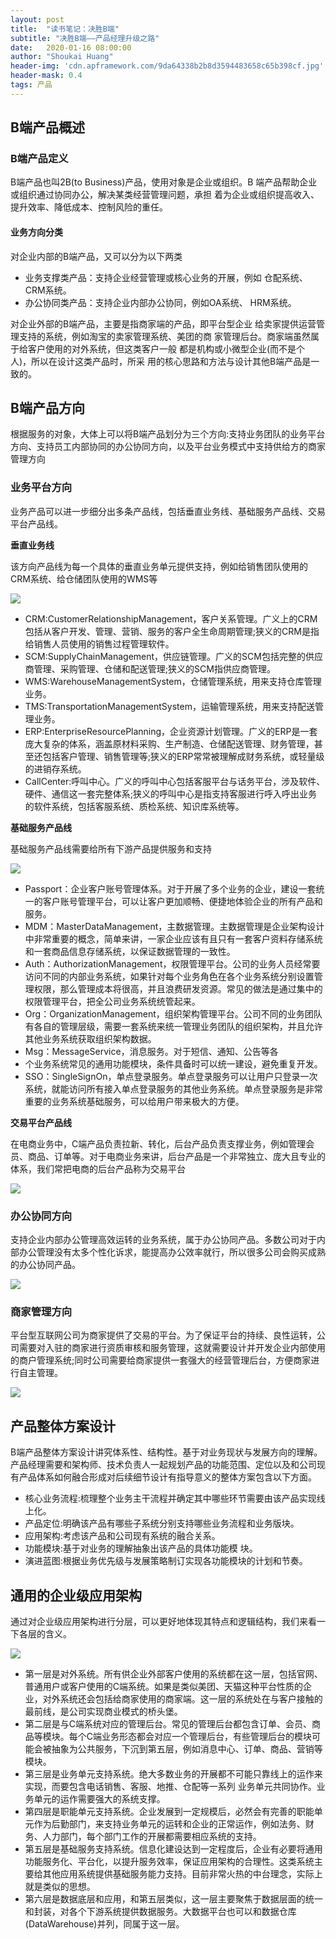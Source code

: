 ```yaml
---
layout: post
title:  "读书笔记：决胜B端"
subtitle: "决胜B端——产品经理升级之路"
date:   2020-01-16 08:00:00
author: "Shoukai Huang"
header-img: 'cdn.apframework.com/9da64338b2b8d3594483658c65b398cf.jpg'
header-mask: 0.4
tags: 产品
---
```



## B端产品概述

### B端产品定义

B端产品也叫2B(to Business)产品，使用对象是企业或组织。B 端产品帮助企业或组织通过协同办公，解决某类经营管理问题，承担 着为企业或组织提高收入、提升效率、降低成本、控制风险的重任。

#### 业务方向分类

对企业内部的B端产品，又可以分为以下两类

* 业务支撑类产品：支持企业经营管理或核心业务的开展，例如 仓配系统、CRM系统。
* 办公协同类产品：支持企业内部办公协同，例如OA系统、 HRM系统。

对企业外部的B端产品，主要是指商家端的产品，即平台型企业 给卖家提供运营管理支持的系统，例如淘宝的卖家管理系统、美团的商 家管理后台。商家端虽然属于给客户使用的对外系统，但这类客户一般 都是机构或小微型企业(而不是个人)，所以在设计这类产品时，所采 用的核心思路和方法与设计其他B端产品是一致的。

## B端产品方向

根据服务的对象，大体上可以将B端产品划分为三个方向:支持业务团队的业务平台方向、支持员工内部协同的办公协同方向，以及平台业务模式中支持供给方的商家管理方向

### 业务平台方向

业务产品可以进一步细分出多条产品线，包括垂直业务线、基础服务产品线、交易平台产品线。

**垂直业务线**

该方向产品线为每一个具体的垂直业务单元提供支持，例如给销售团队使用的CRM系统、给仓储团队使用的WMS等

![](http://cdn.apframework.com/9cbe0f662733116c236c711edb9fc8b7.jpg)

* CRM:CustomerRelationshipManagement，客户关系管理。广义上的CRM包括从客户开发、管理、营销、服务的客户全生命周期管理;狭义的CRM是指给销售人员使用的销售过程管理软件。
* SCM:SupplyChainManagement，供应链管理。广义的SCM包括完整的供应商管理、采购管理、仓储和配送管理;狭义的SCM指供应商管理。
* WMS:WarehouseManagementSystem，仓储管理系统，用来支持仓库管理业务。
* TMS:TransportationManagementSystem，运输管理系统，用来支持配送管理业务。
* ERP:EnterpriseResourcePlanning，企业资源计划管理。广义的ERP是一套庞大复杂的体系，涵盖原材料采购、生产制造、仓储配送管理、财务管理，甚至还包括客户管理、销售管理等;狭义的ERP常常被理解成财务系统，或轻量级的进销存系统。
* CallCenter:呼叫中心。广义的呼叫中心包括客服平台与话务平台，涉及软件、硬件、通信这一套完整体系;狭义的呼叫中心是指支持客服进行呼入呼出业务的软件系统，包括客服系统、质检系统、知识库系统等。


**基础服务产品线**

基础服务产品线需要给所有下游产品提供服务和支持

![](http://cdn.apframework.com/8adb9bddec469b2357ed1ee37553a585.jpg)

* Passport：企业客户账号管理体系。对于开展了多个业务的企业，建设一套统一的客户账号管理平台，可以让客户更加顺畅、便捷地体验企业的所有产品和服务。
* MDM：MasterDataManagement，主数据管理。主数据管理是企业架构设计中非常重要的概念，简单来讲，一家企业应该有且只有一套客户资料存储系统和一套商品信息存储系统，以保证数据管理的一致性。
* Auth：AuthorizationManagement，权限管理平台。公司的业务人员经常要访问不同的内部业务系统，如果针对每个业务角色在各个业务系统分别设置管理权限，那么管理成本将很高，并且浪费研发资源。常见的做法是通过集中的权限管理平台，把全公司业务系统统管起来。
* Org：OrganizationManagement，组织架构管理平台。公司不同的业务团队有各自的管理层级，需要一套系统来统一管理业务团队的组织架构，并且允许其他业务系统获取组织架构数据。
* Msg：MessageService，消息服务。对于短信、通知、公告等各
* 个业务系统常见的通用功能模块，条件具备时可以统一建设，避免重复开发。
* SSO：SingleSignOn，单点登录服务。单点登录服务可以让用户只登录一次系统，就能访问所有接入单点登录服务的其他业务系统。单点登录服务是非常重要的业务系统基础服务，可以给用户带来极大的方便。

**交易平台产品线**

在电商业务中，C端产品负责拉新、转化，后台产品负责支撑业务，例如管理会员、商品、订单等。对于电商业务来讲，后台产品是一个非常独立、庞大且专业的体系，我们常把电商的后台产品称为交易平台

![](http://cdn.apframework.com/55d7ec444cd4bde9bccd6954e9f325db.jpg)

### 办公协同方向

支持企业内部办公管理高效运转的业务系统，属于办公协同产品。多数公司对于内部办公管理没有太多个性化诉求，能提高办公效率就行，所以很多公司会购买成熟的办公协同产品。

![](http://cdn.apframework.com/899c994cc23cb7ef54bffdd70dd0547a.jpg)

### 商家管理方向

平台型互联网公司为商家提供了交易的平台。为了保证平台的持续、良性运转，公司需要对入驻的商家进行资质审核和服务管理，这就需要设计并开发企业内部使用的商户管理系统;同时公司需要给商家提供一套强大的经营管理后台，方便商家进行自主管理。

![](http://cdn.apframework.com/99528dc82953082842675afb19350d9f.jpg)

## 产品整体方案设计

B端产品整体方案设计讲究体系性、结构性。基于对业务现状与发展方向的理解。产品经理需要和架构师、技术负责人一起规划产品的功能范围、定位以及和公司现有产品体系如何融合形成对后续细节设计有指导意义的整体方案包含以下方面。

* 核心业务流程:梳理整个业务主干流程并确定其中哪些环节需要由该产品实现线上化。
* 产品定位:明确该产品有哪些子系统分别支持哪些业务流程和业务版块。
* 应用架构:考虑该产品和公司现有系统的融合关系。
* 功能模块:基于对业务的理解抽象出该产品的具体功能模
块。
* 演进蓝图:根据业务优先级与发展策略制订实现各功能模块的计划和节奏。

## 通用的企业级应用架构

通过对企业级应用架构进行分层，可以更好地体现其特点和逻辑结构，我们来看一下各层的含义。

![](http://cdn.apframework.com/1d0c180c95ac96020fa5bf971bdad90b.jpg)

* 第一层是对外系统。所有供企业外部客户使用的系统都在这一层，包括官网、普通用户或客户使用的C端系统。如果是类似美团、天猫这种平台性质的企业，对外系统还会包括给商家使用的商家端。这一层的系统处在与客户接触的最前线，是公司实现商业模式的桥头堡。
* 第二层是与C端系统对应的管理后台。常见的管理后台都包含订单、会员、商品等模块。每个C端业务形态都会对应一个管理后台，有些管理后台的模块可能会被抽象为公共服务，下沉到第五层，例如消息中心、订单、商品、营销等模块。
* 第三层是业务单元支持系统。绝大多数业务的开展都不可能只靠线上的运作来实现，而要包含电话销售、客服、地推、仓配等一系列
业务单元共同协作。业务单元的运作需要强大的系统支撑。
* 第四层是职能单元支持系统。企业发展到一定规模后，必然会有完善的职能单元作为后勤部门，来支持业务单元的运转和企业的正常运作，例如法务、财务、人力部门，每个部门工作的开展都需要相应系统的支持。
* 第五层是基础服务支持系统。信息化建设达到一定程度后，企业有必要将通用功能服务化、平台化，以提升服务效率，保证应用架构的合理性。这类系统主要给其他应用系统提供基础服务能力支持。目前非常火热的中台理念，实际上就是类似的思想。
* 第六层是数据底层和应用，和第五层类似，这一层主要聚焦于数据层面的统一和封装，对各个下游系统提供数据服务。大数据平台也可以和数据仓库(DataWarehouse)并列，同属于这一层。